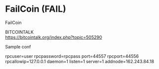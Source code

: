 FailCoin (FAIL)
===========

FailCoin

BITCOINTALK <br>
https://bitcointalk.org/index.php?topic=505290

Sample conf

rpcuser=user
rpcpassword=rpcpass
port=44557
rpcport=44556
rpcallowip=127.0.0.1
daemon=1
listen=1
server=1
addnode=162.243.84.18

